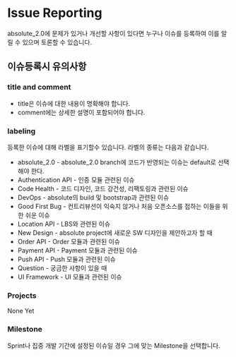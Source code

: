 # Issue Reporting
absolute_2.0에 문제가 있거나 개선할 사항이 있다면 누구나 이슈를 등록하여 이를 알릴 수 있으며 토론할 수 있습니다.

## 이슈등록시 유의사항
### title and comment
* title은 이슈에 대한 내용이 명확해야 합니다.
* comment에는 상세한 설명이 포함되어야 합니다.

### labeling
등록한 이슈에 대해 라벨을 표기할수 있습니다. 라벨의 종류는 다음과 같습니다.
 * absolute_2.0 - absolute_2.0 branch에 코드가 반영되는 이슈는 default로 선택해야 한다.
 * Authentication API - 인증 모듈 관련된 이슈
 * Code Health - 코드 디자인, 코드 강건성, 리팩토링과 관련된 이슈
 * DevOps - absolute의 build 및 bootstrap과 관련된 이슈
 * Good First Bug - 컨트리뷰션이 익숙지 않거나 처음 오픈소스를 접하는 이들을 위한 쉬운 이슈
 * Location API - LBS와 관련된 이슈
 * New Design - absolute project에 새로운 SW 디자인을 제안하고자 할 때
 * Order API - Order 모듈과 관련된 이슈
 * Payment API - Payment 모듈과 관련된 이슈
 * Push API - Push 모듈과 관련된 이슈
 * Question - 궁금한 사항이 있을 때
 * UI Framework - UI 모듈과 관련된 이슈

### Projects
None Yet

### Milestone
Sprint나 집중 개발 기간에 설정된 이슈일 경우 그에 맞는 Milestone을 선택합니다.
